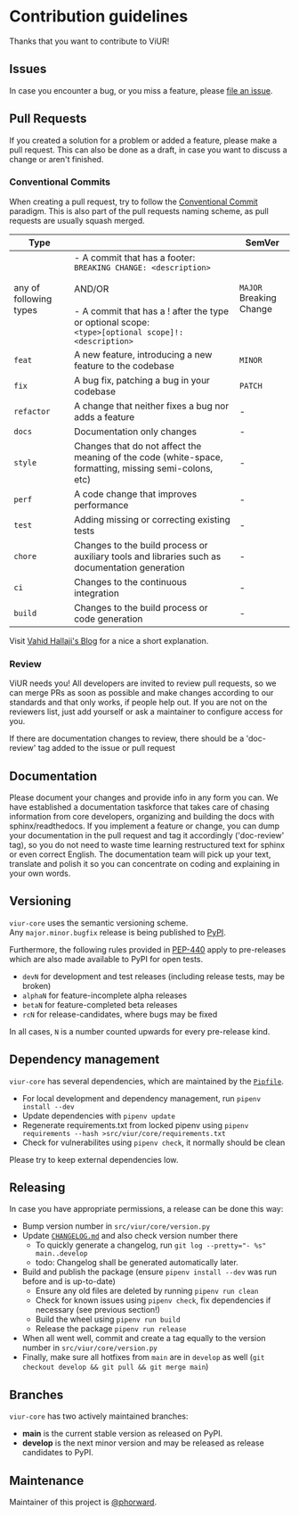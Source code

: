 # Contribution guidelines

Thanks that you want to contribute to ViUR!

## Issues

In case you encounter a bug, or you miss a feature, please [file an issue](https://github.com/viur-framework/viur-core/issues/new).

## Pull Requests

If you created a solution for a problem or added a feature, please make a pull request.
This can also be done as a draft, in case you want to discuss a change or aren't finished.

### Conventional Commits

When creating a pull request, try to follow the [Conventional Commit](https://www.conventionalcommits.org) paradigm.
This is also part of the pull requests naming scheme, as pull requests are usually squash merged.

| Type | | SemVer |
| --- | --- | --- |
| any of following types | - A commit that has a footer:<br />`BREAKING CHANGE: <description>`<br /><br />AND/OR<br /><br /> - A commit that has a ! after the type or optional scope:<br />`<type>[optional scope]!: <description>`  |    `MAJOR`<br />Breaking Change |conventional commit
| `feat` | A new feature, introducing a new feature to the codebase | `MINOR` |
| `fix`  | A bug fix, patching a bug in your codebase | `PATCH` |
| `refactor` | A change that neither fixes a bug nor adds a feature | - |
| `docs` | Documentation only changes | - |
| `style` | Changes that do not affect the meaning of the code (white-space, formatting, missing semi-colons, etc) | - |
| `perf` | A code change that improves performance | - |
| `test` | Adding missing or correcting existing tests | - |
| `chore` | Changes to the build process or auxiliary tools and libraries such as documentation generation | - |
| `ci` | Changes to the continuous integration | - |
| `build` | Changes to the build process or code generation | - |

Visit [Vahid Hallaji's Blog](https://hallaji.com/blog/summary-of-conventional-commits) for a nice a short explanation.

### Review

ViUR needs you! All developers are invited to review pull requests, so we can merge PRs as soon as possible and make changes according to our standards and that only works, if people help out.
If you are not on the reviewers list, just add yourself or ask a maintainer to configure access for you.

If there are documentation changes to review, there should be a 'doc-review' tag added to the issue or pull request

## Documentation

Please document your changes and provide info in any form you can. We have established a documentation taskforce that takes care of chasing information from core developers, organizing and building the docs with sphinx/readthedocs. If you implement a feature or change, you can dump your documentation in the pull request and tag it accordingly ('doc-review' tag), so you do not need to waste time learning restructured text for sphinx or even correct English. The documentation team will pick up your text, translate and polish it so you can concentrate on coding and explaining in your own words.

## Versioning

`viur-core` uses the semantic versioning scheme.<br>
Any `major.minor.bugfix` release is being published to [PyPI](https://pypi.org/project/viur-core).

Furthermore, the following rules provided in [PEP-440](https://peps.python.org/pep-0440/#pre-releases) apply to pre-releases which are also made available to PyPI for open tests.

- `devN` for development and test releases (including release tests, may be broken)
- `alphaN` for feature-incomplete alpha releases
- `betaN` for feature-completed beta releases
- `rcN` for release-candidates, where bugs may be fixed

In all cases, `N` is a number counted upwards for every pre-release kind.

## Dependency management

`viur-core` has several dependencies, which are maintained by the [`Pipfile`](/Pipfile).

- For local development and dependency management, run `pipenv install --dev`
- Update dependencies with `pipenv update`
- Regenerate requirements.txt from locked pipenv using `pipenv requirements --hash >src/viur/core/requirements.txt`
- Check for vulnerabilites using `pipenv check`, it normally should be clean

Please try to keep external dependencies low.

## Releasing

In case you have appropriate permissions, a release can be done this way:

- Bump version number in `src/viur/core/version.py`
- Update [`CHANGELOG.md`](/CHANGELOG.md) and also check version number there
  - To quickly generate a changelog, run `git log --pretty="- %s" main..develop`
  - todo: Changelog shall be generated automatically later.
- Build and publish the package (ensure `pipenv install --dev` was run before and is up-to-date)
  - Ensure any old files are deleted by running `pipenv run clean`
  - Check for known issues using `pipenv check`, fix dependencies if necessary (see previous section!)
  - Build the wheel using `pipenv run build`
  - Release the package `pipenv run release`
- When all went well, commit and create a tag equally to the version number in `src/viur/core/version.py`
- Finally, make sure all hotfixes from `main` are in `develop` as well (`git checkout develop && git pull && git merge main`)

## Branches

`viur-core` has two actively maintained branches:

- **main** is the current stable version as released on PyPI.
- **develop**  is the next minor version and may be released as release candidates to PyPI.

## Maintenance

Maintainer of this project is [@phorward](https://github.com/phorward).
